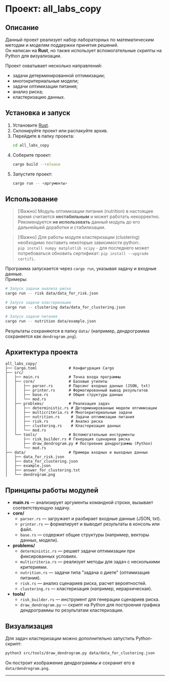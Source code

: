 # Проект: all_labs_copy

## Описание
Данный проект реализует набор лабораторных по математическим методам и моделям поддержки принятия решений.  
Он написан на **Rust**, но также использует вспомогательные скрипты на Python для визуализации.

Проект охватывает несколько направлений:
- задачи детерминированной оптимизации;
- многокритериальные модели;
- задачи оптимизации питания;
- анализ риска;
- кластеризацию данных.

## Установка и запуск

1. Установите [Rust](https://www.rust-lang.org/tools/install).
2. Склонируйте проект или распакуйте архив.
3. Перейдите в папку проекта:
   ```bash
   cd all_labs_copy
   ```
4. Соберите проект:
   ```bash
   cargo build --release
   ```
5. Запустите проект:
   ```bash
   cargo run -- <аргументы>
   ```

## Использование
> [!Важно] Модуль оптимизации питания (nutrition) в настоящее время считается **нестабильным** и может работать некорректно.  
> Рекомендуется **не использовать** данный модуль до его дальнейшей доработки и стабилизации.

> [!Важно] Для работы модуля кластеризации (clustering) необходимо поставить некоторые зависимости python:.  
> `pip install numpy matplotlib scipy` - для последнего может потребоваться обновить сертификат:
> `pip install --upgrade certifi`.

Программа запускается через `cargo run`, указывая задачу и входные данные.  
Примеры:

```bash
# Запуск задачи анализа риска
cargo run -- risk data/data_for_risk.json

# Запуск задачи кластеризации
cargo run -- clustering data/data_for_clustering.json

# Запуск задачи питания
cargo run -- nutrition data/example.json
```

Результаты сохраняются в папку `data/` (например, дендрограмма сохраняется как `dendrogram.png`).

## Архитектура проекта

```
all_labs_copy/
├── Cargo.toml              # Конфигурация Cargo
├── src/
│   ├── main.rs             # Точка входа программы
│   ├── core/               # Базовые утилиты
│   │   ├── parser.rs       # Парсинг входных данных (JSON, txt)
│   │   ├── printer.rs      # Форматированный вывод результатов
│   │   ├── base.rs         # Общие структуры данных
│   │   └── mod.rs
│   ├── problems/           # Реализация задач
│   │   ├── deterministic.rs # Детерминированные модели оптимизации
│   │   ├── multicriteria.rs # Многокритериальные задачи
│   │   ├── nutrition.rs     # Задачи оптимизации питания
│   │   ├── risk.rs          # Анализ риска
│   │   ├── clustering.rs    # Кластеризация данных
│   │   └── mod.rs
│   └── tools/              # Вспомогательные инструменты
│       ├── risk_builder.rs # Генерация сценариев риска
│       ├── draw_dendrogram.py # Построение дендрограммы (Python)
│       └── mod.rs
├── data/                   # Примеры входных и выходных данных
│   ├── data_for_risk.json
│   ├── data_for_clustering.json
│   ├── example.json
│   ├── answer_for_clustering.txt
│   └── dendrogram.png
```

## Принципы работы модулей

- **main.rs** — анализирует аргументы командной строки, вызывает соответствующую задачу.  
- **core/**  
  - `parser.rs` — загружает и разбирает входные данные (JSON, txt).  
  - `printer.rs` — форматирует и выводит результаты в консоль или файл.  
  - `base.rs` — содержит общие структуры (например, векторы данных, модели).  
- **problems/**  
  - `deterministic.rs` — решает задачи оптимизации при фиксированных условиях.  
  - `multicriteria.rs` — реализует методы для задач с несколькими критериями.  
  - `nutrition.rs` — задачи типа "задача о диете" (оптимизация питания).  
  - `risk.rs` — анализ сценариев риска, расчет вероятностей.  
  - `clustering.rs` — кластеризация (например, иерархическая).  
- **tools/**  
  - `risk_builder.rs` — инструмент для генерации сценариев риска.  
  - `draw_dendrogram.py` — скрипт на Python для построения графика дендрограммы по результатам кластеризации.  

## Визуализация

Для задач кластеризации можно дополнительно запустить Python-скрипт:
```bash
python3 src/tools/draw_dendrogram.py data/data_for_clustering.json
```

Он построит изображение дендрограммы и сохранит его в `data/dendrogram.png`.

---
